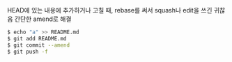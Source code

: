 HEAD에 있는 내용에 추가하거나 고칠 때, rebase를 써서 squash나 edit을 쓰긴 귀찮음
간단한 amend로 해결

``` bash
$ echo "a" >> README.md
$ git add README.md
$ git commit --amend
$ git push -f
```
